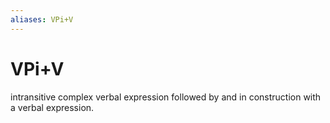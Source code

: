 ```yaml
---
aliases: VPi+V
---
```

# VPi+V

intransitive complex verbal expression followed by and in construction with a verbal expression.